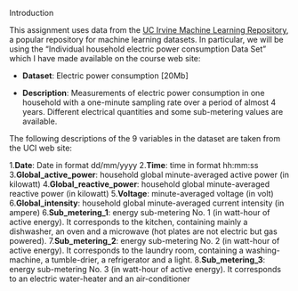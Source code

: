 Introduction

This assignment uses data from the [UC Irvine Machine Learning Repository](http://archive.ics.uci.edu/ml/), a popular repository for machine learning datasets. In particular, we will be using the “Individual household electric power consumption Data Set” which I have made available on the course web site:
* **Dataset**: Electric power consumption [20Mb]

* **Description**: Measurements of electric power consumption in one household with a one-minute sampling rate over a period of almost 4 years. Different electrical quantities and some sub-metering values are available.

The following descriptions of the 9 variables in the dataset are taken from the UCI web site:

1.**Date**: Date in format dd/mm/yyyy
2.**Time**: time in format hh:mm:ss
3.**Global_active_power**: household global minute-averaged active power (in kilowatt)
4.**Global_reactive_power**: household global minute-averaged reactive power (in kilowatt)
5.**Voltage**: minute-averaged voltage (in volt)
6.**Global_intensity**: household global minute-averaged current intensity (in ampere)
6.**Sub_metering_1**: energy sub-metering No. 1 (in watt-hour of active energy). It corresponds to the kitchen, containing mainly a dishwasher, an oven and a microwave (hot plates are not electric but gas powered).
7.**Sub_metering_2**: energy sub-metering No. 2 (in watt-hour of active energy). It corresponds to the laundry room, containing a washing-machine, a tumble-drier, a refrigerator and a light.
8.**Sub_metering_3**: energy sub-metering No. 3 (in watt-hour of active energy). It corresponds to an electric water-heater and an air-conditioner


